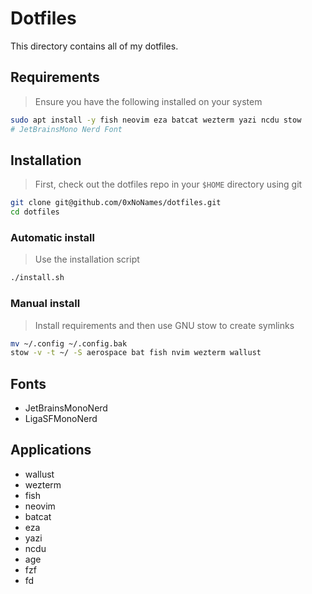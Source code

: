 # Dotfiles

This directory contains all of my dotfiles.

## Requirements

> Ensure you have the following installed on your system

```bash
sudo apt install -y fish neovim eza batcat wezterm yazi ncdu stow
# JetBrainsMono Nerd Font
```

## Installation

> First, check out the dotfiles repo in your `$HOME` directory using git

```bash
git clone git@github.com/0xNoNames/dotfiles.git
cd dotfiles
```

### Automatic install

> Use the installation script

```bash
./install.sh
```

### Manual install

> Install requirements and then use GNU stow to create symlinks

```bash
mv ~/.config ~/.config.bak
stow -v -t ~/ -S aerospace bat fish nvim wezterm wallust
```

## Fonts

- JetBrainsMonoNerd
- LigaSFMonoNerd

## Applications

- wallust
- wezterm
- fish
- neovim
- batcat
- eza
- yazi
- ncdu
- age
- fzf
- fd
